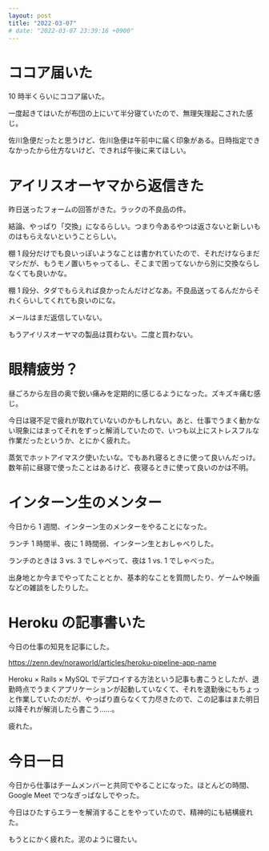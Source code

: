```yaml
---
layout: post
title: "2022-03-07"
# date: "2022-03-07 23:39:16 +0900"
---
```


# ココア届いた
10 時半くらいにココア届いた。

一度起きてはいたが布団の上にいて半分寝ていたので、無理矢理起こされた感じ。

佐川急便だったと思うけど、佐川急便は午前中に届く印象がある。日時指定できなかったから仕方ないけど、できれば午後に来てほしい。

# アイリスオーヤマから返信きた
昨日送ったフォームの回答がきた。ラックの不良品の件。

結論、やっぱり「交換」になるらしい。つまり今あるやつは返さないと新しいものはもらえないということらしい。

棚 1 段分だけでも良いっぽいようなことは書かれていたので、それだけならまだマシだが、もうモノ置いちゃってるし、そこまで困ってないから別に交換ならしなくても良いかな。

棚 1 段分、タダでもらえれば良かったんだけどなあ。不良品送ってるんだからそれくらいしてくれても良いのにな。

メールはまだ返信していない。

もうアイリスオーヤマの製品は買わない。二度と買わない。

# 眼精疲労？
昼ごろから左目の奥で鋭い痛みを定期的に感じるようになった。ズキズキ痛む感じ。

今日は寝不足で疲れが取れていないのかもしれない。あと、仕事でうまく動かない現象にはまってそれをずっと解消していたので、いつも以上にストレスフルな作業だったというか、とにかく疲れた。

蒸気でホットアイマスク使いたいな。でもあれ寝るときに使って良いんだっけ。数年前に昼寝で使ったことはあるけど、夜寝るときに使って良いのかは不明。

# インターン生のメンター
今日から 1 週間、インターン生のメンターをやることになった。

ランチ 1 時間半、夜に 1 時間弱、インターン生とおしゃべりした。

ランチのときは 3 vs. 3 でしゃべって、夜は 1 vs. 1 でしゃべった。

出身地とか今までやってたこととか、基本的なことを質問したり、ゲームや映画などの雑談をしたりした。

# Heroku の記事書いた
今日の仕事の知見を記事にした。

https://zenn.dev/noraworld/articles/heroku-pipeline-app-name

Heroku × Rails × MySQL でデプロイする方法という記事も書こうとしたが、退勤時点でうまくアプリケーションが起動していなくて、それを退勤後にもちょっと作業していたのだが、やっぱり直らなくて力尽きたので、この記事はまた明日以降それが解消したら書こう......。

疲れた。

# 今日一日
今日から仕事はチームメンバーと共同でやることになった。ほとんどの時間、Google Meet でつなぎっぱなしでやった。

今日はひたすらエラーを解消することをやっていたので、精神的にも結構疲れた。

もうとにかく疲れた。泥のように寝たい。









